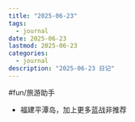 ```yaml
---
title: "2025-06-23"
tags:
  - journal
date: 2025-06-23
lastmod: 2025-06-23
categories:
  - journal
description: "2025-06-23 日记"
---
```


#fun/旅游助手

- 福建平潭岛，加上更多蓝战非推荐
